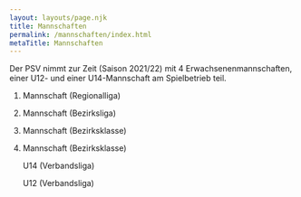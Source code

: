 ```yaml
---
layout: layouts/page.njk
title: Mannschaften
permalink: /mannschaften/index.html
metaTitle: Mannschaften
---
```

Der PSV nimmt zur Zeit (Saison 2021/22) mit 4 Erwachsenenmannschaften, einer U12- und einer U14-Mannschaft am Spielbetrieb teil.

1. Mannschaft (Regionalliga)
2. Mannschaft (Bezirksliga)
3. Mannschaft (Bezirksklasse)
4. Mannschaft (Bezirksklasse)

   U14 (Verbandsliga)

   U12 (Verbandsliga)
